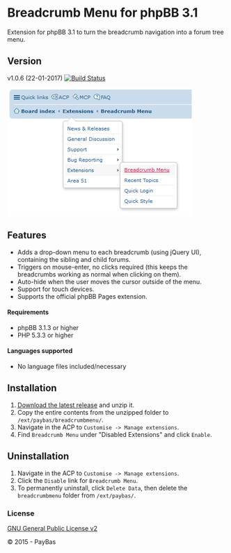 Breadcrumb Menu for phpBB 3.1
==========

Extension for phpBB 3.1 to turn the breadcrumb navigation into a forum tree menu.

## Version
v1.0.6 (22-01-2017)
[![Build Status](https://api.travis-ci.org/Sajaki/BreadcrumbMenu.svg)](https://travis-ci.org/Sajaki/BreadcrumbMenu)


![Screenshot](screenshot.png)

## Features
- Adds a drop-down menu to each breadcrumb (using jQuery UI), containing the sibling and child forums.
- Triggers on mouse-enter, no clicks required (this keeps the breadcrumbs working as normal when clicking on them).
- Auto-hide when the user moves the cursor outside of the menu.
- Support for touch devices.
- Supports the official phpBB Pages extension.

#### Requirements
- phpBB 3.1.3 or higher
- PHP 5.3.3 or higher

#### Languages supported
- No language files included/necessary

## Installation
1. [Download the latest release](https://github.com/PayBas/BreadcrumbMenu/releases) and unzip it.
2. Copy the entire contents from the unzipped folder to `/ext/paybas/breadcrumbmenu/`.
3. Navigate in the ACP to `Customise -> Manage extensions`.
4. Find `Breadcrumb Menu` under "Disabled Extensions" and click `Enable`.

## Uninstallation
1. Navigate in the ACP to `Customise -> Manage extensions`.
2. Click the `Disable` link for `Breadcrumb Menu`.
3. To permanently uninstall, click `Delete Data`, then delete the `breadcrumbmenu` folder from `/ext/paybas/`.

### License
[GNU General Public License v2](http://opensource.org/licenses/GPL-2.0)

© 2015 - PayBas
